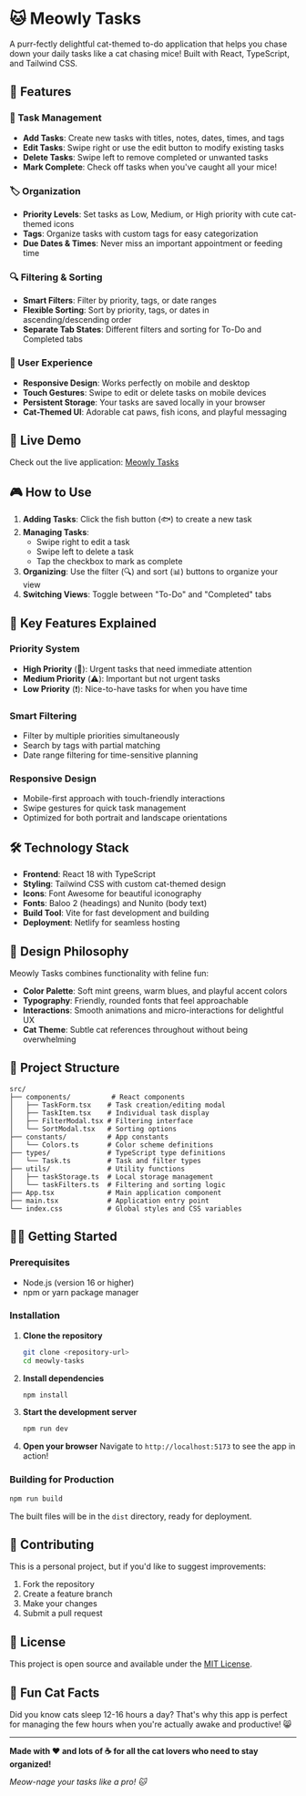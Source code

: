 # 🐱 Meowly Tasks

A purr-fectly delightful cat-themed to-do application that helps you chase down your daily tasks like a cat chasing mice! Built with React, TypeScript, and Tailwind CSS.

## 🎯 Features

### 📝 Task Management
- **Add Tasks**: Create new tasks with titles, notes, dates, times, and tags
- **Edit Tasks**: Swipe right or use the edit button to modify existing tasks
- **Delete Tasks**: Swipe left to remove completed or unwanted tasks
- **Mark Complete**: Check off tasks when you've caught all your mice!

### 🏷️ Organization
- **Priority Levels**: Set tasks as Low, Medium, or High priority with cute cat-themed icons
- **Tags**: Organize tasks with custom tags for easy categorization
- **Due Dates & Times**: Never miss an important appointment or feeding time

### 🔍 Filtering & Sorting
- **Smart Filters**: Filter by priority, tags, or date ranges
- **Flexible Sorting**: Sort by priority, tags, or dates in ascending/descending order
- **Separate Tab States**: Different filters and sorting for To-Do and Completed tabs

### 📱 User Experience
- **Responsive Design**: Works perfectly on mobile and desktop
- **Touch Gestures**: Swipe to edit or delete tasks on mobile devices
- **Persistent Storage**: Your tasks are saved locally in your browser
- **Cat-Themed UI**: Adorable cat paws, fish icons, and playful messaging

## 🚀 Live Demo

Check out the live application: [Meowly Tasks](https://meowlytasks.netlify.app)

## 🎮 How to Use

1. **Adding Tasks**: Click the fish button (🐟) to create a new task
2. **Managing Tasks**: 
   - Swipe right to edit a task
   - Swipe left to delete a task
   - Tap the checkbox to mark as complete
3. **Organizing**: Use the filter (🔍) and sort (📊) buttons to organize your view
4. **Switching Views**: Toggle between "To-Do" and "Completed" tabs

## 🎯 Key Features Explained

### Priority System
- **High Priority** (🚨): Urgent tasks that need immediate attention
- **Medium Priority** (⚠️): Important but not urgent tasks
- **Low Priority** (❗): Nice-to-have tasks for when you have time

### Smart Filtering
- Filter by multiple priorities simultaneously
- Search by tags with partial matching
- Date range filtering for time-sensitive planning

### Responsive Design
- Mobile-first approach with touch-friendly interactions
- Swipe gestures for quick task management
- Optimized for both portrait and landscape orientations

## 🛠️ Technology Stack

- **Frontend**: React 18 with TypeScript
- **Styling**: Tailwind CSS with custom cat-themed design
- **Icons**: Font Awesome for beautiful iconography
- **Fonts**: Baloo 2 (headings) and Nunito (body text)
- **Build Tool**: Vite for fast development and building
- **Deployment**: Netlify for seamless hosting

## 🎨 Design Philosophy

Meowly Tasks combines functionality with feline fun:

- **Color Palette**: Soft mint greens, warm blues, and playful accent colors
- **Typography**: Friendly, rounded fonts that feel approachable
- **Interactions**: Smooth animations and micro-interactions for delightful UX
- **Cat Theme**: Subtle cat references throughout without being overwhelming

## 📁 Project Structure

```
src/
├── components/          # React components
│   ├── TaskForm.tsx    # Task creation/editing modal
│   ├── TaskItem.tsx    # Individual task display
│   ├── FilterModal.tsx # Filtering interface
│   └── SortModal.tsx   # Sorting options
├── constants/          # App constants
│   └── Colors.ts       # Color scheme definitions
├── types/              # TypeScript type definitions
│   └── Task.ts         # Task and filter types
├── utils/              # Utility functions
│   ├── taskStorage.ts  # Local storage management
│   └── taskFilters.ts  # Filtering and sorting logic
├── App.tsx             # Main application component
├── main.tsx            # Application entry point
└── index.css           # Global styles and CSS variables
```

## 🏃‍♀️ Getting Started

### Prerequisites
- Node.js (version 16 or higher)
- npm or yarn package manager

### Installation

1. **Clone the repository**
   ```bash
   git clone <repository-url>
   cd meowly-tasks
   ```

2. **Install dependencies**
   ```bash
   npm install
   ```

3. **Start the development server**
   ```bash
   npm run dev
   ```

4. **Open your browser**
   Navigate to `http://localhost:5173` to see the app in action!

### Building for Production

```bash
npm run build
```

The built files will be in the `dist` directory, ready for deployment.

## 🤝 Contributing

This is a personal project, but if you'd like to suggest improvements:

1. Fork the repository
2. Create a feature branch
3. Make your changes
4. Submit a pull request

## 📄 License

This project is open source and available under the [MIT License](LICENSE).

## 🐾 Fun Cat Facts

Did you know cats sleep 12-16 hours a day? That's why this app is perfect for managing the few hours when you're actually awake and productive! 😸

---

**Made with ❤️ and lots of ☕ for all the cat lovers who need to stay organized!**

*Meow-nage your tasks like a pro! 🐱*
